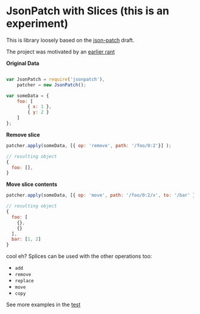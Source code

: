 # JsonPatch with Slices (this is an experiment)

This is library loosely based on the [json-patch](http://tools.ietf.org/html/draft-ietf-appsawg-json-patch-05) draft.

The project was motivated by an [earlier rant](https://gist.github.com/icholy/5050533)

**Original Data**

``` javascript

var JsonPatch = require('jsonpatch'),
    patcher = new JsonPatch();

var someData = {
	foo: [
		{ x: 1 },
		{ y: 2 }
	]
};
```

**Remove slice**

``` javascript
patcher.apply(someData, [{ op: 'remove', path: '/foo/0:2'}] );

// resulting object
{
  foo: [],
}
```

**Move slice contents**

``` javascript
patcher.apply(someData, [{ op: 'move', path: '/foo/0:2/x', to: '/bar' }] );

// resulting object
{
  foo: [
    {},
    {}
  ],
  bar: [1, 2]
}
```
cool eh? Splices can be used with the other operations too: 

* `add`
* `remove`
* `replace`
* `move`
* `copy`

See more examples in the [test](https://github.com/icholy/JsonPatch.js/blob/master/test/example.js)

